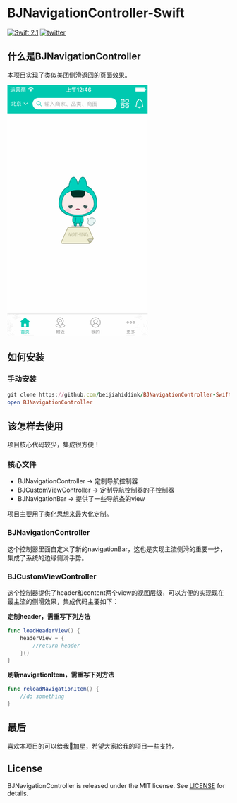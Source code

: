 # BJNavigationController-Swift

[![Swift 2.1](https://img.shields.io/badge/Swift-2.1-orange.svg?style=flat)](https://developer.apple.com/swift/)
[![twitter](https://img.shields.io/badge/twitter-@beijiahiddink-blue.svg?style=flat)](https://twitter.com/beijiahiddink)          

## 什么是BJNavigationController

本项目实现了类似美团侧滑返回的页面效果。

![image](Screenshot/gif-1.gif)

## 如何安装

### 手动安装

```ruby
git clone https://github.com/beijiahiddink/BJNavigationController-Swift.git
open BJNavigationController
```

## 该怎样去使用

项目核心代码较少，集成很方便！

### 核心文件

* BJNavigationController → 定制导航控制器
* BJCustomViewController → 定制导航控制器的子控制器
* BJNavigationBar → 提供了一些导航条的view

项目主要用子类化思想来最大化定制。

### BJNavigationController

这个控制器里面自定义了新的navigationBar，这也是实现主流侧滑的重要一步，集成了系统的边缘侧滑手势。

### BJCustomViewController

这个控制器提供了header和content两个view的视图层级，可以方便的实现现在最主流的侧滑效果，集成代码主要如下：

**定制header，需重写下列方法**

```swift
func loadHeaderView() {
    headerView = {
        //return header
    }()
}
```

**刷新navigationItem，需重写下列方法**

```swift
func reloadNavigationItem() {
    //do something
}
```

## 最后

喜欢本项目的可以给我:star2:[加星](https://github.com/beijiahiddink/BJNavigationController-Swift/stargazers)，希望大家給我的项目一些支持。

## License

BJNavigationController is released under the MIT license. See [LICENSE](LICENSE) for details. 